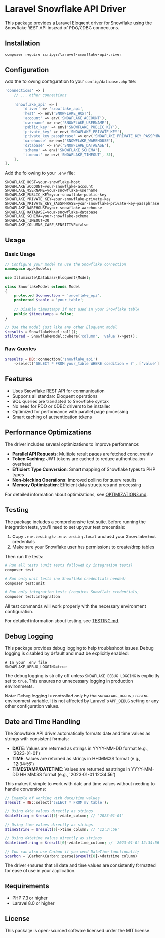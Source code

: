 # Laravel Snowflake API Driver

This package provides a Laravel Eloquent driver for Snowflake using the Snowflake REST API instead of PDO/ODBC connections.

## Installation

```bash
composer require scripps/laravel-snowflake-api-driver
```

## Configuration

Add the following configuration to your `config/database.php` file:

```php
'connections' => [
    // ... other connections
    
    'snowflake_api' => [
        'driver' => 'snowflake_api',
        'host' => env('SNOWFLAKE_HOST'),
        'account' => env('SNOWFLAKE_ACCOUNT'),
        'username' => env('SNOWFLAKE_USERNAME'),
        'public_key' => env('SNOWFLAKE_PUBLIC_KEY'),
        'private_key' => env('SNOWFLAKE_PRIVATE_KEY'),
        'private_key_passphrase' => env('SNOWFLAKE_PRIVATE_KEY_PASSPHRASE'),
        'warehouse' => env('SNOWFLAKE_WAREHOUSE'),
        'database' => env('SNOWFLAKE_DATABASE'),
        'schema' => env('SNOWFLAKE_SCHEMA'),
        'timeout' => env('SNOWFLAKE_TIMEOUT', 30),
    ],
],
```

Add the following to your `.env` file:

```
SNOWFLAKE_HOST=your-snowflake-host
SNOWFLAKE_ACCOUNT=your-snowflake-account
SNOWFLAKE_USERNAME=your-snowflake-username
SNOWFLAKE_PUBLIC_KEY=your-snowflake-public-key
SNOWFLAKE_PRIVATE_KEY=your-snowflake-private-key
SNOWFLAKE_PRIVATE_KEY_PASSPHRASE=your-snowflake-private-key-passphrase
SNOWFLAKE_WAREHOUSE=your-snowflake-warehouse
SNOWFLAKE_DATABASE=your-snowflake-database
SNOWFLAKE_SCHEMA=your-snowflake-schema
SNOWFLAKE_TIMEOUT=30
SNOWFLAKE_COLUMNS_CASE_SENSITIVE=false
```

## Usage

### Basic Usage

```php
// Configure your model to use the Snowflake connection
namespace App\Models;

use Illuminate\Database\Eloquent\Model;

class SnowflakeModel extends Model
{
    protected $connection = 'snowflake_api';
    protected $table = 'your_table';
    
    // Disable timestamps if not used in your Snowflake table
    public $timestamps = false;
}

// Use the model just like any other Eloquent model
$results = SnowflakeModel::all();
$filtered = SnowflakeModel::where('column', 'value')->get();
```

### Raw Queries

```php
$results = DB::connection('snowflake_api')
    ->select('SELECT * FROM your_table WHERE condition = ?', ['value']);
```

## Features

- Uses Snowflake REST API for communication
- Supports all standard Eloquent operations
- SQL queries are translated to Snowflake syntax
- No need for PDO or ODBC drivers to be installed
- Optimized for performance with parallel page processing
- Smart caching of authentication tokens

## Performance Optimizations

The driver includes several optimizations to improve performance:

- **Parallel API Requests**: Multiple result pages are fetched concurrently
- **Token Caching**: JWT tokens are cached to reduce authentication overhead
- **Efficient Type Conversion**: Smart mapping of Snowflake types to PHP types
- **Non-blocking Operations**: Improved polling for query results
- **Memory Optimization**: Efficient data structures and processing

For detailed information about optimizations, see [OPTIMIZATIONS.md](OPTIMIZATIONS.md).

## Testing

The package includes a comprehensive test suite. Before running the integration tests, you'll need to set up your test credentials:

1. Copy `.env.testing` to `.env.testing.local` and add your Snowflake test credentials
2. Make sure your Snowflake user has permissions to create/drop tables

Then run the tests:

```bash
# Run all tests (unit tests followed by integration tests)
composer test

# Run only unit tests (no Snowflake credentials needed)
composer test:unit

# Run only integration tests (requires Snowflake credentials)
composer test:integration
```

All test commands will work properly with the necessary environment configuration.

For detailed information about testing, see [TESTING.md](TESTING.md).

## Debug Logging

This package provides debug logging to help troubleshoot issues. Debug logging is disabled by default and must be explicitly enabled:

```
# In your .env file
SNOWFLAKE_DEBUG_LOGGING=true
```

The debug logging is strictly off unless `SNOWFLAKE_DEBUG_LOGGING` is explicitly set to `true`. 
This ensures no unnecessary logging in production environments.

Note: Debug logging is controlled only by the `SNOWFLAKE_DEBUG_LOGGING` environment variable. 
It is not affected by Laravel's `APP_DEBUG` setting or any other configuration values.

## Date and Time Handling

The Snowflake API driver automatically formats date and time values as strings with consistent formats:

- **DATE**: Values are returned as strings in YYYY-MM-DD format (e.g., '2023-01-01')
- **TIME**: Values are returned as strings in HH:MM:SS format (e.g., '12:34:56')
- **TIMESTAMP/DATETIME**: Values are returned as strings in YYYY-MM-DD HH:MM:SS format (e.g., '2023-01-01 12:34:56')

This makes it simple to work with date and time values without needing to handle conversions:

```php
// Example of working with date/time values
$result = DB::select('SELECT * FROM my_table');

// Using date values directly as strings
$dateString = $result[0]->date_column; // '2023-01-01'

// Using time values directly as strings
$timeString = $result[0]->time_column; // '12:34:56'

// Using datetime values directly as strings
$datetimeString = $result[0]->datetime_column; // '2023-01-01 12:34:56'

// You can also use Carbon if you need DateTime functionality
$carbon = \Carbon\Carbon::parse($result[0]->datetime_column);
```

The driver ensures that all date and time values are consistently formatted for ease of use in your application.

## Requirements

- PHP 7.3 or higher
- Laravel 8.0 or higher

## License

This package is open-sourced software licensed under the MIT license. 
